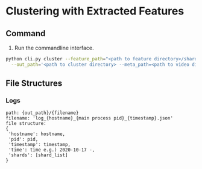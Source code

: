 # Clustering with Extracted Features

## Command

1. Run the commandline interface.

```bash
python cli.py cluster --feature_path="<path to feature directory>/shard-{shard_range}.pkl" \
  --out_path='<path to cluster directory> --meta_path=<path to video directory>'
```

## File Structures

### Logs
```
path: {out_path}/{filename}
filename: 'log_{hostname}_{main process pid}_{timestamp}.json'
file structure:
{
 'hostname': hostname,
 'pid': pid,
 'timestamp': timestamp,
 'time': time e.g.) 2020-10-17 -,
 'shards': [shard_list]
}
```
